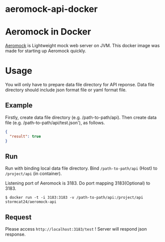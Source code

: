 aeromock-api-docker
===================

# Aeromock in Docker

[Aeromock](https://github.com/CyberAgent/aeromock) is Lightweight mock web server on JVM. This docker image was made for starting up Aeromock quickly.

# Usage
You will only have to prepare data file directory for API reponse. Data file directory should include json format file or yaml format file.

## Example
Firstly, create data file directory (e.g. /path-to-path/api).
Then create data file (e.g. /path-to-path/api/test.json'), as follows.

```JSON
{
  "result": true
}
```

## Run
Run with binding local data file directory. Bind `/path-to-path/api` (Host) to `/project/api` (in container).

Listening port of Aeromock is 3183. Do port mapping 3183(Optional) to 3183.

```
$ docker run -t -i 3183:3183 -v /path-to-path/api:/project/api stormcat24/aeromock-api
```

## Request
Please access `http://localhost:3183/test` ! Server will respond json response.
